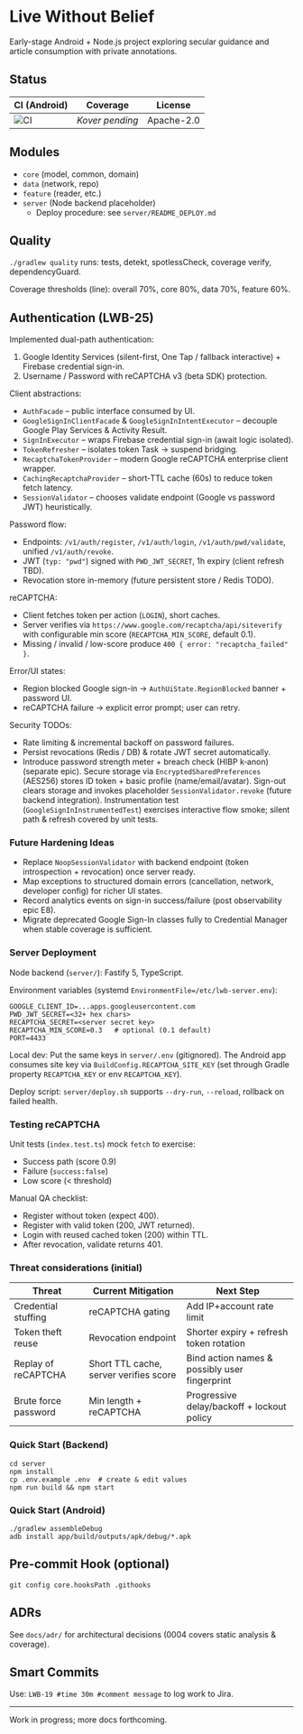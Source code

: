 # Live Without Belief

Early-stage Android + Node.js project exploring secular guidance and article consumption with private annotations.

## Status

| CI (Android) | Coverage | License |
|--------------|----------|---------|
| ![CI](https://github.com/KDProgramming2025/LiveWithoutBelief/actions/workflows/android.yml/badge.svg) | _Kover pending_ | Apache-2.0 |

## Modules
- `core` (model, common, domain)
- `data` (network, repo)
- `feature` (reader, etc.)
- `server` (Node backend placeholder)
	- Deploy procedure: see `server/README_DEPLOY.md`

## Quality
`./gradlew quality` runs: tests, detekt, spotlessCheck, coverage verify, dependencyGuard.

Coverage thresholds (line): overall 70%, core 80%, data 70%, feature 60%.

## Authentication (LWB-25)
Implemented dual-path authentication:

1. Google Identity Services (silent-first, One Tap / fallback interactive) + Firebase credential sign-in.
2. Username / Password with reCAPTCHA v3 (beta SDK) protection.

Client abstractions:
- `AuthFacade` – public interface consumed by UI.
- `GoogleSignInClientFacade` & `GoogleSignInIntentExecutor` – decouple Google Play Services & Activity Result.
- `SignInExecutor` – wraps Firebase credential sign-in (await logic isolated).
- `TokenRefresher` – isolates token Task -> suspend bridging.
 - `RecaptchaTokenProvider` – modern Google reCAPTCHA enterprise client wrapper.
 - `CachingRecaptchaProvider` – short‑TTL cache (60s) to reduce token fetch latency.
 - `SessionValidator` – chooses validate endpoint (Google vs password JWT) heuristically.

Password flow:
 - Endpoints: `/v1/auth/register`, `/v1/auth/login`, `/v1/auth/pwd/validate`, unified `/v1/auth/revoke`.
 - JWT (`typ: "pwd"`) signed with `PWD_JWT_SECRET`, 1h expiry (client refresh TBD).
 - Revocation store in-memory (future persistent store / Redis TODO).

reCAPTCHA:
 - Client fetches token per action (`LOGIN`), short caches.
 - Server verifies via `https://www.google.com/recaptcha/api/siteverify` with configurable min score (`RECAPTCHA_MIN_SCORE`, default 0.1).
 - Missing / invalid / low-score produce `400 { error: "recaptcha_failed" }`.

Error/UI states:
 - Region blocked Google sign-in -> `AuthUiState.RegionBlocked` banner + password UI.
 - reCAPTCHA failure -> explicit error prompt; user can retry.

Security TODOs:
 - Rate limiting & incremental backoff on password failures.
 - Persist revocations (Redis / DB) & rotate JWT secret automatically.
 - Introduce password strength meter + breach check (HIBP k‑anon) (separate epic).
Secure storage via `EncryptedSharedPreferences` (AES256) stores ID token + basic profile (name/email/avatar).
Sign-out clears storage and invokes placeholder `SessionValidator.revoke` (future backend integration).
Instrumentation test (`GoogleSignInInstrumentedTest`) exercises interactive flow smoke; silent path & refresh covered by unit tests.

### Future Hardening Ideas
- Replace `NoopSessionValidator` with backend endpoint (token introspection + revocation) once server ready.
- Map exceptions to structured domain errors (cancellation, network, developer config) for richer UI states.
- Record analytics events on sign-in success/failure (post observability epic E8).
 - Migrate deprecated Google Sign-In classes fully to Credential Manager when stable coverage is sufficient.

### Server Deployment

Node backend (`server/`): Fastify 5, TypeScript.

Environment variables (systemd `EnvironmentFile=/etc/lwb-server.env`):
```
GOOGLE_CLIENT_ID=...apps.googleusercontent.com
PWD_JWT_SECRET=<32+ hex chars>
RECAPTCHA_SECRET=<server secret key>
RECAPTCHA_MIN_SCORE=0.3   # optional (0.1 default)
PORT=4433
```

Local dev: Put the same keys in `server/.env` (gitignored). The Android app consumes site key via `BuildConfig.RECAPTCHA_SITE_KEY` (set through Gradle property `RECAPTCHA_KEY` or env `RECAPTCHA_KEY`).

Deploy script: `server/deploy.sh` supports `--dry-run`, `--reload`, rollback on failed health.

### Testing reCAPTCHA
Unit tests (`index.test.ts`) mock `fetch` to exercise:
 - Success path (score 0.9)
 - Failure (`success:false`)
 - Low score (< threshold)

Manual QA checklist:
 - Register without token (expect 400).
 - Register with valid token (200, JWT returned).
 - Login with reused cached token (200) within TTL.
 - After revocation, validate returns 401.

### Threat considerations (initial)
| Threat | Current Mitigation | Next Step |
|--------|--------------------|-----------|
| Credential stuffing | reCAPTCHA gating | Add IP+account rate limit |
| Token theft reuse | Revocation endpoint | Shorter expiry + refresh token rotation |
| Replay of reCAPTCHA | Short TTL cache, server verifies score | Bind action names & possibly user fingerprint |
| Brute force password | Min length + reCAPTCHA | Progressive delay/backoff + lockout policy |

### Quick Start (Backend)
```
cd server
npm install
cp .env.example .env  # create & edit values
npm run build && npm start
```

### Quick Start (Android)
```
./gradlew assembleDebug
adb install app/build/outputs/apk/debug/*.apk
```

## Pre-commit Hook (optional)
```
git config core.hooksPath .githooks
```

## ADRs
See `docs/adr/` for architectural decisions (0004 covers static analysis & coverage).

## Smart Commits
Use: `LWB-19 #time 30m #comment message` to log work to Jira.

---
Work in progress; more docs forthcoming.